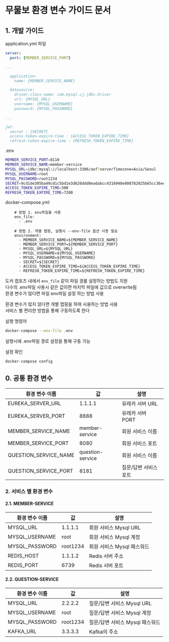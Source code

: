 # 무물보 환경 변수 가이드 문서

## 1. 개발 가이드

application.yml 파일

```yaml
server:
  port: {MEMBER_SERVICE_PORT}

...

  application:
    name: {MEMBER_SERVICE_NAME}

  datasource:
    driver-class-name: com.mysql.cj.jdbc.Driver
    url: {MYSQL_URL}
    username: {MYSQL_USERNAME}
    password: {MYSQL_PASSWORD}

...

jwt:
  secret : {SECRET}
  access-token-expire-time : {ACCESS_TOKEN_EXPIRE_TIME}
  refresh-token-expire-time : {REFRESH_TOKEN_EXPIRE_TIME}
```

.env
```bash
MEMBER_SERVICE_PORT=8110
MEMBER_SERVICE_NAME=member-service
MYSQL_URL=jdbc:mysql://localhost:3306/aof?serverTimezone=Asia/Seoul
MYSQL_USERNAME=root
MYSQL_PASSWORD=root1234
SECRET=9cd1de305ba49cd1c5bd1e3d626ddd0eadabcc4316948e808782025b65cc36ee
ACCESS_TOKEN_EXPIRE_TIME=300
REFRESH_TOKEN_EXPIRE_TIME=7200
```

docker-compose.yml
```
    # 방법 1. env파일을 사용
    env_file:
      - .env

    # 방법 2. 개별 맵핑, 실행시 --env-file 옵션 사용 필요
    environment:
      - MEMBER_SERVICE_NAME=${MEMBER_SERVICE_NAME}
      - MEMBER_SERVICE_PORT=${MEMBER_SERVICE_PORT}
      - MYSQL_URL=${MYSQL_URL}
      - MYSQL_USERNAME=${MYSQL_USERNAME}
      - MYSQL_PASSWORD=${MYSQL_PASSWORD}
      - SECRET=${SECRET}
      - ACCESS_TOKEN_EXPIRE_TIME=${ACCESS_TOKEN_EXPIRE_TIME}
      - REFRESH_TOKEN_EXPIRE_TIME=${REFRESH_TOKEN_EXPIRE_TIME}
```

도커 컴포즈 내에서 `env_file` 같이 파일 경롤 설정하는 방법도 지원  
다수의 .env파일 사용시 같은 값이면 마지막 파일에 값으로 overwrite됨  
환경 변수가 많다면 파일 env파일 설정 하는 방법 사용  

환경 변수가 많지 않다면 개별 맵핑을 하여 사용하는 방법 사용  
서비스 별 편리한 방법을 통해 구동하도록 한다  

실행 명령어
```bash
docker-compose --env-file .env
```
실행시에 .env파일 경로 설정을 통해 구동 가능

설정 확인
```bash
docker-compose config
```

## 0. 공통 환경 변수

|환경 변수 이름|값|설명|
|------|------|------|
|EUREKA_SERVER_URL|1.1.1.1|유레카 서버 URL|
|EUREKA_SERVER_PORT|8888|유레카 서버 PORT|
|MEMBER_SERVICE_NAME|member-service|회원 서비스 이름|
|MEMBER_SERVICE_PORT|8080|회원 서비스 포트|
|QUESTION_SERVICE_NAME|question-service|회원 서비스 이름|
|QUESTION_SERVICE_PORT|8181|질문/답변 서비스 포트|

### 2. 서비스 별 환경 변수

#### 2.1. MEMBER-SERVICE

|환경 변수 이름|값|설명|
|------|------|------|
|MYSQL_URL|1.1.1.1|회원 서비스 Mysql URL|
|MYSQL_USERNAME|root|회원 서비스 Mysql 계정|
|MYSQL_PASSWORD|root1234|회원 서비스 Mysql 패스워드|
|REDIS_HOST|1.1.1.2|Redis 서버 주소|
|REDIS_PORT|6739|Redis 서버 포트|

#### 2.2. QUESTION-SERVICE

|환경 변수 이름|값|설명|
|------|------|------|
|MYSQL_URL|2.2.2.2|질문/답변 서비스 Mysql URL|
|MYSQL_USERNAME|root|질문/답변 서비스 Mysql 계정|
|MYSQL_PASSWORD|root1234|질문/답변 서비스 Mysql 패스워드|
|KAFKA_URL|3.3.3.3|Kafka의 주소|
